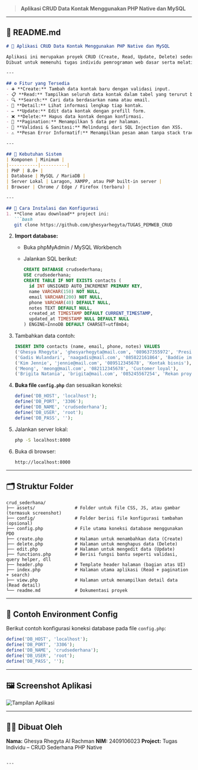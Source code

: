 > **Aplikasi CRUD Data Kontak Menggunakan PHP Native dan MySQL**

---

## 📘 **README.md**

````markdown
# 📇 Aplikasi CRUD Data Kontak Menggunakan PHP Native dan MySQL

Aplikasi ini merupakan proyek CRUD (Create, Read, Update, Delete) sederhana untuk mengelola data kontak menggunakan **PHP Native** dan **MySQL** dengan koneksi berbasis **PDO**.  
Dibuat untuk memenuhi tugas individu pemrograman web dasar serta melatih penerapan koneksi database, validasi input, dan sanitasi data.

---

## ⚙️ Fitur yang Tersedia
- ➕ **Create:** Tambah data kontak baru dengan validasi input.
- 📋 **Read:** Tampilkan seluruh data kontak dalam tabel yang terurut berdasarkan waktu input.
- 🔍 **Search:** Cari data berdasarkan nama atau email.
- 🧾 **Detail:** Lihat informasi lengkap tiap kontak.
- ✏️ **Update:** Edit data kontak dengan prefill form.
- ❌ **Delete:** Hapus data kontak dengan konfirmasi.
- 📄 **Pagination:** Menampilkan 5 data per halaman.
- 🧰 **Validasi & Sanitasi:** Melindungi dari SQL Injection dan XSS.
- ⚠️ **Pesan Error Informatif:** Menampilkan pesan aman tanpa stack trace.

---

## 🧱 Kebutuhan Sistem
| Komponen | Minimum |
|-----------|----------|
| PHP | 8.0+ |
| Database | MySQL / MariaDB |
| Server Lokal | Laragon, XAMPP, atau PHP built-in server |
| Browser | Chrome / Edge / Firefox (terbaru) |

---

## 🚀 Cara Instalasi dan Konfigurasi
1. **Clone atau download** project ini:
   ```bash
   git clone https://github.com/ghesyarhegyta/TUGAS_PEMWEB_CRUD
````

2. **Import database:**

   * Buka phpMyAdmin / MySQL Workbench
   * Jalankan SQL berikut:

     ```sql
     CREATE DATABASE crudsederhana;
     USE crudsederhana;
     CREATE TABLE IF NOT EXISTS contacts (
       id INT UNSIGNED AUTO_INCREMENT PRIMARY KEY,
       name VARCHAR(150) NOT NULL,
       email VARCHAR(200) NOT NULL,
       phone VARCHAR(40) DEFAULT NULL,
       notes TEXT DEFAULT NULL,
       created_at TIMESTAMP DEFAULT CURRENT_TIMESTAMP,
       updated_at TIMESTAMP NULL DEFAULT NULL
     ) ENGINE=InnoDB DEFAULT CHARSET=utf8mb4;
     ```
3. Tambahkan data contoh:

   ```sql
   INSERT INTO contacts (name, email, phone, notes) VALUES
   ('Ghesya Rhegyta', 'ghesyarhegyta@mail.com', '089637355972', 'Presiden'),
   ('Gadis Wulandari', 'naagadis@mail.com', '085822161864', 'Baddie imut'),
   ('Kim Jennie', 'jennie@mail.com', '089512345678', 'Kontak bisnis'),
   ('Meong', 'meong@mail.com', '082112345678', 'Customer loyal'),
   ('Brigita Natania', 'brigita@mail.com', '085245567254', 'Rekan proyek');
   ```
4. **Buka file `config.php`** dan sesuaikan koneksi:

   ```php
   define('DB_HOST', 'localhost');
   define('DB_PORT', '3306');
   define('DB_NAME', 'crudsederhana');
   define('DB_USER', 'root');
   define('DB_PASS', '');
   ```
5. Jalankan server lokal:

   ```bash
   php -S localhost:8000
   ```
6. Buka di browser:

   ```
   http://localhost:8000
   ```

---

## 🗂️ Struktur Folder

```
crud_sederhana/
├── assets/               # Folder untuk file CSS, JS, atau gambar (termasuk screenshot)
├── config/               # Folder berisi file konfigurasi tambahan (opsional)
├── config.php            # File utama koneksi database menggunakan PDO
├── create.php            # Halaman untuk menambahkan data (Create)
├── delete.php            # Halaman untuk menghapus data (Delete)
├── edit.php              # Halaman untuk mengedit data (Update)
├── functions.php         # Berisi fungsi bantu seperti validasi, query helper, dll
├── header.php            # Template header halaman (bagian atas UI)
├── index.php             # Halaman utama aplikasi (Read + pagination + search)
├── view.php              # Halaman untuk menampilkan detail data (Read detail)
└── readme.md             # Dokumentasi proyek

```

---

## 🧾 Contoh Environment Config

Berikut contoh konfigurasi koneksi database pada file `config.php`:

```php
define('DB_HOST', 'localhost');
define('DB_PORT', '3306');
define('DB_NAME', 'crudsederhana');
define('DB_USER', 'root');
define('DB_PASS', '');
```

---

## 🖼️ Screenshot Aplikasi

![Tampilan Aplikasi](assets/screenshotweb.png)

---

## 👩‍💻 Dibuat Oleh

**Nama:** Ghesya Rhegyta Al Rachman
**NIM:** 2409106023
**Project:** Tugas Individu – CRUD Sederhana PHP Native


```

---

